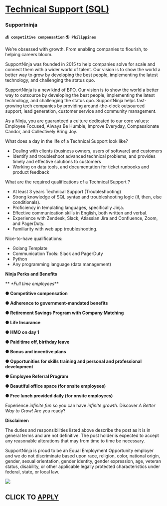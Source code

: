 # [Technical Support (SQL)](https://www.remotewlb.com/apply/technical-support-sql)  
### Supportninja  
#### `💰 competitive compensation` `🌎 Philippines`  

We’re obsessed with growth. From enabling companies to flourish, to helping careers bloom.

SupportNinja was founded in 2015 to help companies solve for scale and connect them with a wider world of talent. Our vision is to show the world a better way to grow by developing the best people, implementing the latest technology, and challenging the status quo.

SupportNinja is a new kind of BPO. Our vision is to show the world a better way to outsource by developing the best people, implementing the latest technology, and challenging the status quo. SupportNinja helps fast-growing tech companies by providing around-the-clock outsourced support, lead generation, customer service and community management.

As a Ninja, you are guaranteed a culture dedicated to our core values: Employee Focused, Always Be Humble, Improve Everyday, Compassionate Candor, and Collectively Bring Joy.

  

  

  
  

What does a day in the life of a Technical Support look like?

* Dealing with clients (business owners, users of software) and customers
* Identify and troubleshoot advanced technical problems, and provides timely and effective solutions to customers
* Working on data tools, and documentation for ticket runbooks and product feedback
  
  

What are the required qualifications of a Technical Support ?

* At least 3 years Technical Support (Troubleshooting)
* Strong knowledge of SQL syntax and troubleshooting logic (if, then, else conditionals).
* Proficiency in templating languages, specifically Jinja.
* Effective communication skills in English, both written and verbal.
* Experience with Zendesk, Slack, Atlassian Jira and Confluence, Zoom, and PagerDuty.
* Familiarity with web app troubleshooting.
  
  

Nice-to-have qualifications:

* Golang Template
* Communication Tools: Slack and PagerDuty
* Python
* Any programming language (data management)

  

  

 **Ninja Perks and Benefits**

 ** _*Full time employees_**

 **● Competitive compensation**

 **● Adherence to government-mandated benefits**

 **● Retirement Savings Program with Company Matching**

 **● Life Insurance**

 **● HMO on day 1**

 **● Paid time off, birthday leave**

 **● Bonus and incentive plans**

 **● Opportunities for skills training and personal and professional development**

 **● Employee Referral Program**

 **● Beautiful office space (for onsite employees)**

 **● Free lunch provided daily (for onsite employees)**

Experience _infinite fun_ so you can have _infinite growth_. Discover _A Better Way to Grow_! Are you ready?

**Disclaimer:**

The duties and responsibilities listed above describe the post as it is in general terms and are not definitive. The post holder is expected to accept any reasonable alterations that may from time to time be necessary.

SupportNinja is proud to be an Equal Employment Opportunity employer and we do not discriminate based upon race, religion, color, national origin, gender, sexual orientation, gender identity, gender expression, age, veteran status, disability, or other applicable legally protected characteristics under federal, state, or local law.

![](https://remotive.com/job/track/1901526/blank.gif?source=public_api)  
## CLICK TO [APPLY](https://www.remotewlb.com/apply/technical-support-sql)

